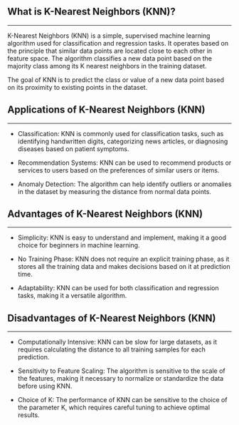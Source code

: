 ## What is K-Nearest Neighbors (KNN)?

---

K-Nearest Neighbors (KNN) is a simple, supervised machine learning algorithm used for classification and regression tasks. It operates based on the principle that similar data points are located close to each other in feature space. The algorithm classifies a new data point based on the majority class among its K nearest neighbors in the training dataset.

The goal of KNN is to predict the class or value of a new data point based on its proximity to existing points in the dataset.

## Applications of K-Nearest Neighbors (KNN)

---

* Classification: KNN is commonly used for classification tasks, such as identifying handwritten digits, categorizing news articles, or diagnosing diseases based on patient symptoms.

* Recommendation Systems: KNN can be used to recommend products or services to users based on the preferences of similar users or items.

* Anomaly Detection: The algorithm can help identify outliers or anomalies in the dataset by measuring the distance from normal data points.

## Advantages of K-Nearest Neighbors (KNN)

---

* Simplicity: KNN is easy to understand and implement, making it a good choice for beginners in machine learning.

* No Training Phase: KNN does not require an explicit training phase, as it stores all the training data and makes decisions based on it at prediction time.

* Adaptability: KNN can be used for both classification and regression tasks, making it a versatile algorithm.

## Disadvantages of K-Nearest Neighbors (KNN)

---

* Computationally Intensive: KNN can be slow for large datasets, as it requires calculating the distance to all training samples for each prediction.

* Sensitivity to Feature Scaling: The algorithm is sensitive to the scale of the features, making it necessary to normalize or standardize the data before using KNN.

* Choice of K: The performance of KNN can be sensitive to the choice of the parameter K, which requires careful tuning to achieve optimal results.